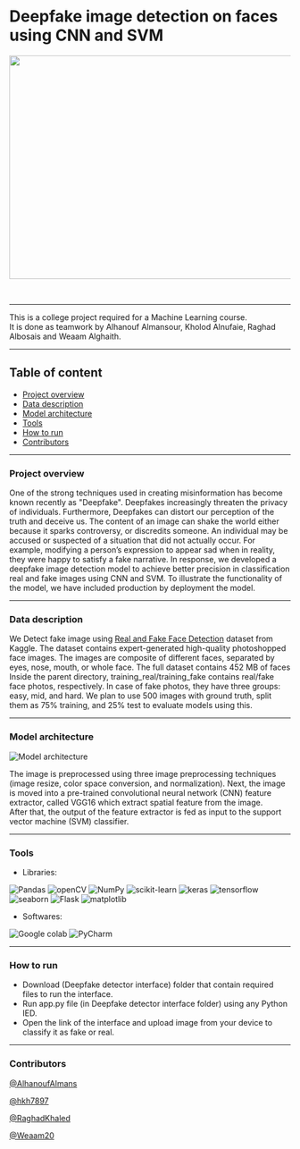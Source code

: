 # Deepfake image detection on faces using CNN and SVM

<div align="center">
<p>
<img src="Deepfake-interface.gif" width="700" height="400"/>
</p>
<br>
<div>
</div>
</div>



---
This is a college project required for a Machine Learning course.<br>
It is done as teamwork by Alhanouf Almansour, Kholod Alnufaie, Raghad Albosais and Weaam Alghaith.

---
## Table of content
* [Project overview](#project-overview)
* [Data description](#data-description)
* [Model architecture](#model-architecture)
* [Tools](#tools)
* [How to run](#how-to-run)
* [Contributors](#contributors)
---

### Project overview

One of the strong techniques used in creating misinformation has become known recently as "Deepfake". Deepfakes increasingly threaten the privacy of individuals. Furthermore, Deepfakes can distort our perception of the truth and deceive us. The content of an image can shake the world either because it sparks controversy, or discredits someone. An individual may be accused or suspected of a situation that did not actually occur. For example, modifying a person’s expression to appear sad when in reality, they were happy to satisfy a fake narrative. In response, we developed a deepfake image detection model to achieve better precision in classification real and fake images using CNN and SVM. To illustrate the functionality of the model, we have included production by deployment the model.

---

### Data description

We Detect fake image using [Real and Fake Face Detection](https://www.kaggle.com/datasets/ciplab/real-and-fake-face-detection) dataset from Kaggle.
The dataset contains expert-generated high-quality photoshopped face images. 
The images are composite of different faces, separated by eyes, nose, mouth, or whole face. 
The full dataset contains 452 MB of faces Inside the parent directory, training_real/training_fake contains real/fake face photos, respectively. 
In case of fake photos, they have three groups: easy, mid, and hard. We plan to use 500 images with ground truth, split them as 75% training, and 25% test to evaluate models using this.


---

### Model architecture

![Model architecture](https://user-images.githubusercontent.com/68460588/166117329-f3a011bc-9a74-479f-81bc-1d8247d12af7.jpg)

The image is preprocessed using three image preprocessing techniques (image resize, color space conversion, and normalization). 
Next, the image is moved into a pre-trained convolutional neural network (CNN) feature extractor, called VGG16 which extract spatial feature from the image.  
After that, the output of the feature extractor is fed as input to the support vector machine (SVM) classifier.

---

### Tools

- Libraries: 

![Pandas](https://img.shields.io/badge/pandas-330F63??style=flat&logo=pandas&logoColor=white)
![openCV](https://img.shields.io/badge/openCV-%23F7931E.svg??style=flat&logo=openCV&logoColor=black&color=9cf)
![NumPy](https://img.shields.io/badge/numpy-%23013243.svg??style=flat&logo=numpy&logoColor=white)
![scikit-learn](https://img.shields.io/badge/scikit--learn-%23F7931E.svg??style=flat&logo=scikit-learn&logoColor=white)
![keras](https://img.shields.io/badge/keras-%23000.svg??style=flat&logo=keras&logoColor=white&color=red)
![tensorflow](https://img.shields.io/badge/tensorflow-%23000.svg??style=flat&logo=tensorflow&logoColor=white&color=green)
![seaborn](https://img.shields.io/badge/seaborn-%2006600.svg??style=flat&color=blue)
![Flask](https://img.shields.io/badge/Flask-%233F4F75.svg??style=flat&logo=flask&logoColor=white)
![matplotlib](https://img.shields.io/badge/matplotlib-%233F4F75.svg??style=flat&&logo=matplotlib&color=yellow)


- Softwares: 

![Google colab](https://img.shields.io/badge/Googlel%20Colab-0078d7.svg??style=flat&logo=google-colab&logoColor=orang)
![PyCharm](https://img.shields.io/badge/PyCharm-%233F4F75.svg??style=flat&logo=pycharm&logoColor=white)

---

### How to run
-	Download (Deepfake detector interface) folder that contain required files to run the interface. 
-	Run app.py file (in Deepfake detector interface folder) using any Python IED. 
-	Open the link of the interface and upload image from your device to classify it as fake or real.


---

### Contributors

[@AlhanoufAlmans](https://github.com/AlhanoufAlmans)

[@hkh7897](https://github.com/hkh7897)

[@RaghadKhaled](https://github.com/RaghadKhaled)

[@Weaam20](https://github.com/Weaam20)
